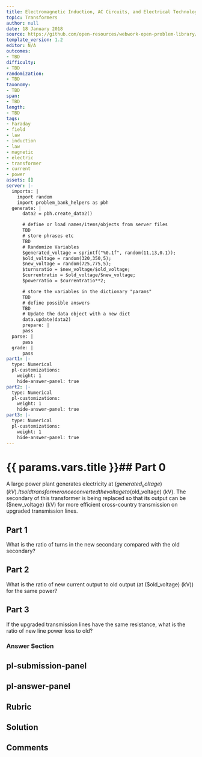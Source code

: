 ```yaml
---
title: Electromagnetic Induction, AC Circuits, and Electrical Technologies
topic: Transformers
author: null
date: 18 January 2018
source: https://github.com/open-resources/webwork-open-problem-library/tree/master/Contrib/BrockPhysics/College_Physics_Urone/23.Electromagnetic_Induction_AC_Circuits_and_Electrical_Technologies/23-07.Transformers/NU_U17_23_07_007.pg
template_version: 1.2
editor: N/A
outcomes:
- TBD
difficulty:
- TBD
randomization:
- TBD
taxonomy:
- TBD
span:
- TBD
length:
- TBD
tags:
- Faraday
- field
- law
- induction
- law
- magnetic
- electric
- transformer
- current
- power
assets: []
server: |-
  imports: |
    import random
    import problem_bank_helpers as pbh
  generate: |
      data2 = pbh.create_data2()

      # define or load names/items/objects from server files
      TBD
      # store phrases etc
      TBD
      # Randomize Variables
      $generated_voltage = sprintf("%0.1f", random(11,13,0.1));
      $old_voltage = random(320,350,5);
      $new_voltage = random(725,775,5);
      $turnsratio = $new_voltage/$old_voltage;
      $currentratio = $old_voltage/$new_voltage;
      $powerratio = $currentratio**2;

      # store the variables in the dictionary "params"
      TBD
      # define possible answers
      TBD
      # Update the data object with a new dict
      data.update(data2)
      prepare: |
      pass
  parse: |
      pass
  grade: |
      pass
part1: |-
  type: Numerical
  pl-customizations:
    weight: 1
    hide-answer-panel: true
part2: |-
  type: Numerical
  pl-customizations:
    weight: 1
    hide-answer-panel: true
part3: |-
  type: Numerical
  pl-customizations:
    weight: 1
    hide-answer-panel: true
---
```


# {{ params.vars.title }}## Part 0 
A large power plant generates electricity at ($generated_voltage) (kV). Its old transformer once converted the voltage to ($old_voltage) (kV). The secondary of this transformer is being replaced so that its output can be ($new_voltage) (kV) for more efficient cross-country transmission on upgraded transmission lines. 
## Part 1 
What is the ratio of turns in the new secondary compared with the old secondary? 
## Part 2 
What is the ratio of new current output to old output (at ($old_voltage) (kV)) for the same power? 
## Part 3 
If the upgraded transmission lines have the same resistance, what is the ratio of new line power loss to old? 


### Answer Section 


## pl-submission-panel 


## pl-answer-panel 


## Rubric 


## Solution 


## Comments 


